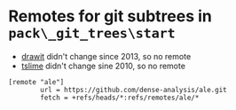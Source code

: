 # Remotes for git subtrees in `pack\_git_trees\start`

- [drawit](https://github.com/vim-scripts/DrawIt) didn't change since 2013, so no remote
- [tslime](https://github.com/jimmyharris/tslime.vim) didn't change sine 2010,
  so no remote

```
[remote "ale"]
        url = https://github.com/dense-analysis/ale.git
        fetch = +refs/heads/*:refs/remotes/ale/*
